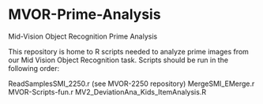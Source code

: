 # MVOR-Prime-Analysis
Mid-Vision Object Recognition Prime Analysis

This repository is home to R scripts needed to analyze prime images from our Mid Vision Object Recognition task. Scripts should be run in the following order:

ReadSamplesSMI_2250.r (see MVOR-2250 repository)
MergeSMI_EMerge.r
MVOR-Scripts-fun.r
MV2_DeviationAna_Kids_ItemAnalysis.R
